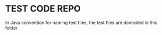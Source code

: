 # TEST CODE REPO

In Java convention for naming test files, the test files are domiciled in this folder.
